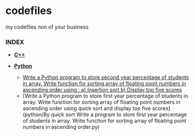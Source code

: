 # codefiles
my codefiles non of your business

### INDEX

- **[C++](c++)**

- **[Python](python)**
    - [Write a Python program to store second year percentage of students in array. Write
function for sorting array of floating point numbers in ascending order using : a) Insertion sort b) Display top five scores](python/insertion.py)
    - [Write a Python program to store first year percentage of students in array. Write function
for sorting array of floating point numbers in ascending order using quick sort and
display top five scores](python/By quick sort Write a program to store first year percentage of students in array. Write function for sorting array of floating point numbers in ascending order.py)
